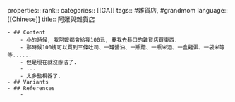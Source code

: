 properties::
rank::
categories:: [[GA]]
tags:: #雜貨店, #grandmom 
language:: [[Chinese]]
title:: 阿嬤與雜貨店

	- ## Content
		- 小的時候, 我阿嬤都會給我100元, 要我去巷口的雜貨店買東西.
		- 那時候100塊可以買到三條吐司、一罐醬油、一瓶醋、一瓶米酒、一盒雞蛋、一袋米等等......
		- 但是現在就沒辦法了.
		- ...
		- 太多監視器了.
	- ## Variants
	- ## References
		-